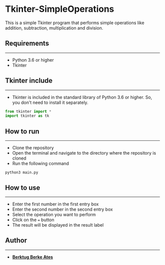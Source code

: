# Tkinter-SimpleOperations

This is a simple Tkinter program that performs simple operations like addition, subtraction, multiplication and division.

## Requirements
---
* Python 3.6 or higher
* Tkinter

## Tkinter include
---
* Tkinter is included in the standard library of Python 3.6 or higher. So, you don't need to install it separately.

```python
from tkinter import *
import tkinter as tk
```

## How to run
---
* Clone the repository
* Open the terminal and navigate to the directory where the repository is cloned
* Run the following command
```
python3 main.py
```

## How to use
---
* Enter the first number in the first entry box
* Enter the second number in the second entry box
* Select the operation you want to perform
* Click on the `=` button
* The result will be displayed in the result label

## Author
---
* [**Berktug Berke Ates**](https://www.linkedin.com/in/berktugates/)

